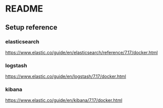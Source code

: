 # README

## Setup reference

### elasticsearch

<https://www.elastic.co/guide/en/elasticsearch/reference/7.17/docker.html>

### logstash

<https://www.elastic.co/guide/en/logstash/7.17/docker.html>

### kibana

<https://www.elastic.co/guide/en/kibana/7.17/docker.html>
